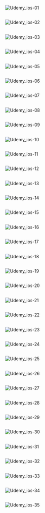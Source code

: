 ![Udemy_ios-01](https://user-images.githubusercontent.com/63503972/147544055-d2ffae64-1873-445c-89a2-651eff798405.jpg)
##
![Udemy_ios-02](https://user-images.githubusercontent.com/63503972/147544060-77a3e539-def7-43e7-a0d2-b9f40d75a102.jpg)
##
![Udemy_ios-03](https://user-images.githubusercontent.com/63503972/147544066-18bdb14b-7804-4f0a-9054-0c72a24c291a.jpg)
##
![Udemy_ios-04](https://user-images.githubusercontent.com/63503972/147544070-0b1df12e-a8b9-46f1-8c5d-c591c04f9f1e.jpg)
##
![Udemy_ios-05](https://user-images.githubusercontent.com/63503972/147544074-ef744aa6-d420-4846-833f-4d32368425f5.jpg)
##
![Udemy_ios-06](https://user-images.githubusercontent.com/63503972/147544078-3c80b517-f470-497c-ad84-a6e34147a648.jpg)
##
![Udemy_ios-07](https://user-images.githubusercontent.com/63503972/147544083-d9977106-da69-48e0-b3d0-91cb0726245a.jpg)
##
![Udemy_ios-08](https://user-images.githubusercontent.com/63503972/147544085-090e6fd5-cb3d-41d0-a35d-2a94853427e3.jpg)
##
![Udemy_ios-09](https://user-images.githubusercontent.com/63503972/147544088-0709f9b4-daa6-4219-8a77-ecd77948175f.jpg)
##
![Udemy_ios-10](https://user-images.githubusercontent.com/63503972/147544090-73ed3a30-fb6f-44a8-a1c2-2af89596a3a7.jpg)
##
![Udemy_ios-11](https://user-images.githubusercontent.com/63503972/147544093-cff1632a-1c05-470a-a90e-a9c781325dd9.jpg)
##
![Udemy_ios-12](https://user-images.githubusercontent.com/63503972/147544099-2b749a8c-2a48-49a5-ba32-f3cd68b1debc.jpg)
##
![Udemy_ios-13](https://user-images.githubusercontent.com/63503972/147544102-0dc0b125-a07f-4b1e-87ac-ec25d37fec86.jpg)
##
![Udemy_ios-14](https://user-images.githubusercontent.com/63503972/147544104-7462a700-a0d0-4021-958b-71870c90a663.jpg)
##
![Udemy_ios-15](https://user-images.githubusercontent.com/63503972/147544106-49e01ca0-49fd-4e88-9f34-2508d8e763fe.jpg)
##
![Udemy_ios-16](https://user-images.githubusercontent.com/63503972/147544107-fd81cdc0-fb90-4495-9c1f-fde4f0c24339.jpg)
##
![Udemy_ios-17](https://user-images.githubusercontent.com/63503972/147544110-fea923bf-2c4d-4121-bbbf-c207e0ea5919.jpg)
##
![Udemy_ios-18](https://user-images.githubusercontent.com/63503972/147544112-a300ea4c-c5c2-49a1-bf05-66c0d67752ed.jpg)
##
![Udemy_ios-19](https://user-images.githubusercontent.com/63503972/147544113-0a998abe-cbc6-4c1a-a0f4-166bb8c0a95e.jpg)
##
![Udemy_ios-20](https://user-images.githubusercontent.com/63503972/147544116-7a1b190d-a82a-4aba-b613-96a8c2acc4ae.jpg)
##
![Udemy_ios-21](https://user-images.githubusercontent.com/63503972/147544119-dcb6f57e-3d48-407d-8292-85c5873bc0ab.jpg)
##
![Udemy_ios-22](https://user-images.githubusercontent.com/63503972/147544122-f365453e-a9f4-400d-b255-657e7a1a4e8a.jpg)
##
![Udemy_ios-23](https://user-images.githubusercontent.com/63503972/147544124-3656f8a8-7aea-453d-97dd-016a232b3b29.jpg)
##
![Udemy_ios-24](https://user-images.githubusercontent.com/63503972/147544125-cc02dab2-c246-4ceb-8394-eca55f27bd3b.jpg)
##
![Udemy_ios-25](https://user-images.githubusercontent.com/63503972/147544128-6077427d-a961-46cc-bd59-2a39505191da.jpg)
##
![Udemy_ios-26](https://user-images.githubusercontent.com/63503972/147544129-e3a8f8e5-8eda-4629-9a73-a583b4b0b758.jpg)
##
![Udemy_ios-27](https://user-images.githubusercontent.com/63503972/147544130-cddf8203-9b34-47a4-b0ae-82ab89fb2c25.jpg)
##
![Udemy_ios-28](https://user-images.githubusercontent.com/63503972/147544131-92892d2b-c129-497c-a8fa-255c5329dd53.jpg)
##
![Udemy_ios-29](https://user-images.githubusercontent.com/63503972/147544133-0c1766b2-9c2f-4c18-988a-e30fe7b8972e.jpg)
##
![Udemy_ios-30](https://user-images.githubusercontent.com/63503972/147544134-605a820f-ef4d-4c6e-b81c-fe6a6cf5f249.jpg)
##
![Udemy_ios-31](https://user-images.githubusercontent.com/63503972/147544136-7fec4b0f-1538-489e-aed9-291eca19126c.jpg)
##
![Udemy_ios-32](https://user-images.githubusercontent.com/63503972/147544137-2bf56a08-7cc4-4b85-a99d-2ba3b3f5ab7d.jpg)
##
![Udemy_ios-33](https://user-images.githubusercontent.com/63503972/147544138-9b9e2fc1-76f6-49db-bd80-88e25ebfe687.jpg)
##
![Udemy_ios-34](https://user-images.githubusercontent.com/63503972/147544140-10f3d925-81db-45a1-ac51-10e6ada22c75.jpg)
##
![Udemy_ios-35](https://user-images.githubusercontent.com/63503972/147544142-5bd5b963-4452-484f-9686-9b094f63ed5c.jpg)
